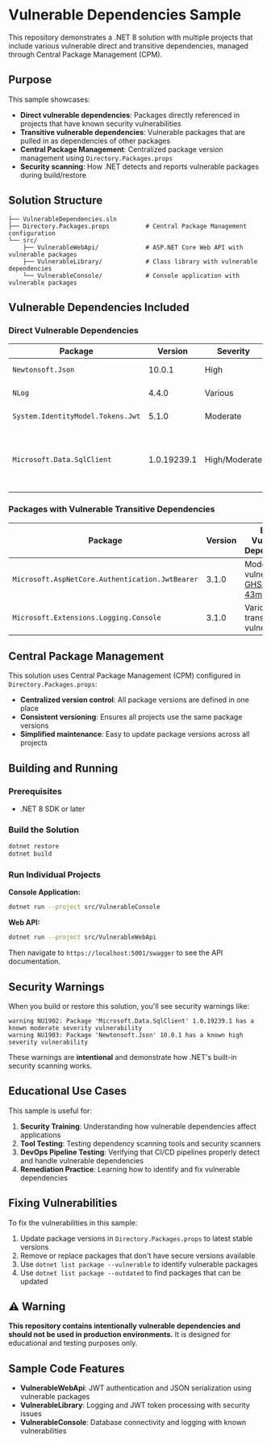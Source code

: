 # Vulnerable Dependencies Sample

This repository demonstrates a .NET 8 solution with multiple projects that include various vulnerable direct and transitive dependencies, managed through Central Package Management (CPM).

## Purpose

This sample showcases:
- **Direct vulnerable dependencies**: Packages directly referenced in projects that have known security vulnerabilities
- **Transitive vulnerable dependencies**: Vulnerable packages that are pulled in as dependencies of other packages
- **Central Package Management**: Centralized package version management using `Directory.Packages.props`
- **Security scanning**: How .NET detects and reports vulnerable packages during build/restore

## Solution Structure

```
├── VulnerableDependencies.sln
├── Directory.Packages.props          # Central Package Management configuration
└── src/
    ├── VulnerableWebApi/             # ASP.NET Core Web API with vulnerable packages
    ├── VulnerableLibrary/            # Class library with vulnerable dependencies
    └── VulnerableConsole/            # Console application with vulnerable packages
```

## Vulnerable Dependencies Included

### Direct Vulnerable Dependencies

| Package | Version | Severity | CVE/Advisory | Project |
|---------|---------|----------|--------------|---------|
| `Newtonsoft.Json` | 10.0.1 | High | [GHSA-5crp-9r3c-p9vr](https://github.com/advisories/GHSA-5crp-9r3c-p9vr) | VulnerableWebApi |
| `NLog` | 4.4.0 | Various | Multiple vulnerabilities | VulnerableLibrary |
| `System.IdentityModel.Tokens.Jwt` | 5.1.0 | Moderate | [GHSA-59j7-ghrg-fj52](https://github.com/advisories/GHSA-59j7-ghrg-fj52) | VulnerableLibrary |
| `Microsoft.Data.SqlClient` | 1.0.19239.1 | High/Moderate | Multiple ([GHSA-8g2p-5pqh-5jmc](https://github.com/advisories/GHSA-8g2p-5pqh-5jmc), [GHSA-98g6-xh36-x2p7](https://github.com/advisories/GHSA-98g6-xh36-x2p7)) | VulnerableConsole |

### Packages with Vulnerable Transitive Dependencies

| Package | Version | Brings Vulnerable Dependencies | Project |
|---------|---------|-------------------------------|---------|
| `Microsoft.AspNetCore.Authentication.JwtBearer` | 3.1.0 | Moderate vulnerability [GHSA-q7cg-43mg-qp69](https://github.com/advisories/GHSA-q7cg-43mg-qp69) | VulnerableWebApi |
| `Microsoft.Extensions.Logging.Console` | 3.1.0 | Various transitive vulnerabilities | VulnerableConsole |

## Central Package Management

This solution uses Central Package Management (CPM) configured in `Directory.Packages.props`:

- **Centralized version control**: All package versions are defined in one place
- **Consistent versioning**: Ensures all projects use the same package versions
- **Simplified maintenance**: Easy to update package versions across all projects

## Building and Running

### Prerequisites
- .NET 8 SDK or later

### Build the Solution
```bash
dotnet restore
dotnet build
```

### Run Individual Projects

**Console Application:**
```bash
dotnet run --project src/VulnerableConsole
```

**Web API:**
```bash
dotnet run --project src/VulnerableWebApi
```
Then navigate to `https://localhost:5001/swagger` to see the API documentation.

## Security Warnings

When you build or restore this solution, you'll see security warnings like:

```
warning NU1902: Package 'Microsoft.Data.SqlClient' 1.0.19239.1 has a known moderate severity vulnerability
warning NU1903: Package 'Newtonsoft.Json' 10.0.1 has a known high severity vulnerability
```

These warnings are **intentional** and demonstrate how .NET's built-in security scanning works.

## Educational Use Cases

This sample is useful for:

1. **Security Training**: Understanding how vulnerable dependencies affect applications
2. **Tool Testing**: Testing dependency scanning tools and security scanners
3. **DevOps Pipeline Testing**: Verifying that CI/CD pipelines properly detect and handle vulnerable dependencies
4. **Remediation Practice**: Learning how to identify and fix vulnerable dependencies

## Fixing Vulnerabilities

To fix the vulnerabilities in this sample:

1. Update package versions in `Directory.Packages.props` to latest stable versions
2. Remove or replace packages that don't have secure versions available
3. Use `dotnet list package --vulnerable` to identify vulnerable packages
4. Use `dotnet list package --outdated` to find packages that can be updated

## ⚠️ Warning

**This repository contains intentionally vulnerable dependencies and should not be used in production environments.** It is designed for educational and testing purposes only.

## Sample Code Features

- **VulnerableWebApi**: JWT authentication and JSON serialization using vulnerable packages
- **VulnerableLibrary**: Logging and JWT token processing with security issues
- **VulnerableConsole**: Database connectivity and logging with known vulnerabilities
